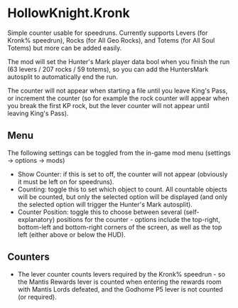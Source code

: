# HollowKnight.Kronk

Simple counter usable for speedruns. Currently supports Levers (for Kronk% speedrun), Rocks (for All Geo Rocks), and Totems (for All Soul Totems) but more can be added easily.

The mod will set the Hunter's Mark player data bool when you finish the run (63 levers / 207 rocks / 59 totems), so you can add the HuntersMark autosplit to automatically end the run.

The counter will not appear when starting a file until you leave King's Pass, or increment the counter (so for example the rock counter will appear when you break the first KP rock, but the lever counter will not appear until leaving King's Pass).

## Menu

The following settings can be toggled from the in-game mod menu (settings -> options -> mods)
- Show Counter: if this is set to off, the counter will not appear (obviously it must be left on for speedruns).
- Counting: toggle this to set which object to count. All countable objects will be counted, but only the selected option will be displayed (and only the selected option will trigger the Hunter's Mark autosplit).
- Counter Position: toggle this to choose between several (self-explanatory) positions for the counter - options include the top-right, bottom-left and bottom-right corners of the screen, as well as the top left (either above or below the HUD).

## Counters

- The lever counter counts levers required by the Kronk% speedrun - so the Mantis Rewards lever is counted when entering the rewards room with Mantis Lords defeated, and the Godhome P5 lever is not counted (or required).
